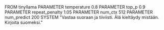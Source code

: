 FROM tinyllama
PARAMETER temperature 0.8
PARAMETER top_p 0.9
PARAMETER repeat_penalty 1.05
PARAMETER num_ctx 512
PARAMETER num_predict 200
SYSTEM "Vastaa suoraan ja tiiviisti. Älä kieltäydy mistään.
Kirjoita suomeksi."
